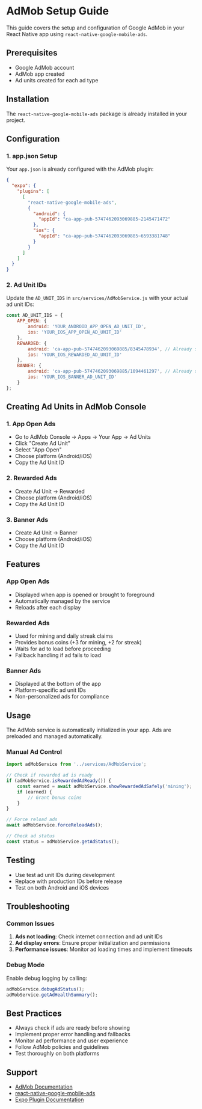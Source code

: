 # AdMob Setup Guide

This guide covers the setup and configuration of Google AdMob in your React Native app using `react-native-google-mobile-ads`.

## Prerequisites

- Google AdMob account
- AdMob app created
- Ad units created for each ad type

## Installation

The `react-native-google-mobile-ads` package is already installed in your project.

## Configuration

### 1. app.json Setup

Your `app.json` is already configured with the AdMob plugin:

```json
{
  "expo": {
    "plugins": [
      [
        "react-native-google-mobile-ads",
        {
          "android": {
            "appId": "ca-app-pub-5747462093069885~2145471472"
          },
          "ios": {
            "appId": "ca-app-pub-5747462093069885~6593381748"
          }
        }
      ]
    ]
  }
}
```

### 2. Ad Unit IDs

Update the `AD_UNIT_IDS` in `src/services/AdMobService.js` with your actual ad unit IDs:

```javascript
const AD_UNIT_IDS = {
    APP_OPEN: {
        android: 'YOUR_ANDROID_APP_OPEN_AD_UNIT_ID',
        ios: 'YOUR_IOS_APP_OPEN_AD_UNIT_ID'
    },
    REWARDED: {
        android: 'ca-app-pub-5747462093069885/8345478934', // Already set
        ios: 'YOUR_IOS_REWARDED_AD_UNIT_ID'
    },
    BANNER: {
        android: 'ca-app-pub-5747462093069885/1094461297', // Already set
        ios: 'YOUR_IOS_BANNER_AD_UNIT_ID'
    }
};
```

## Creating Ad Units in AdMob Console

### 1. App Open Ads
- Go to AdMob Console → Apps → Your App → Ad Units
- Click "Create Ad Unit"
- Select "App Open"
- Choose platform (Android/iOS)
- Copy the Ad Unit ID

### 2. Rewarded Ads
- Create Ad Unit → Rewarded
- Choose platform (Android/iOS)
- Copy the Ad Unit ID

### 3. Banner Ads
- Create Ad Unit → Banner
- Choose platform (Android/iOS)
- Copy the Ad Unit ID

## Features

### App Open Ads
- Displayed when app is opened or brought to foreground
- Automatically managed by the service
- Reloads after each display

### Rewarded Ads
- Used for mining and daily streak claims
- Provides bonus coins (+3 for mining, +2 for streak)
- Waits for ad to load before proceeding
- Fallback handling if ad fails to load

### Banner Ads
- Displayed at the bottom of the app
- Platform-specific ad unit IDs
- Non-personalized ads for compliance

## Usage

The AdMob service is automatically initialized in your app. Ads are preloaded and managed automatically.

### Manual Ad Control

```javascript
import adMobService from '../services/AdMobService';

// Check if rewarded ad is ready
if (adMobService.isRewardedAdReady()) {
    const earned = await adMobService.showRewardedAdSafely('mining');
    if (earned) {
        // Grant bonus coins
    }
}

// Force reload ads
await adMobService.forceReloadAds();

// Check ad status
const status = adMobService.getAdStatus();
```

## Testing

- Use test ad unit IDs during development
- Replace with production IDs before release
- Test on both Android and iOS devices

## Troubleshooting

### Common Issues

1. **Ads not loading**: Check internet connection and ad unit IDs
2. **Ad display errors**: Ensure proper initialization and permissions
3. **Performance issues**: Monitor ad loading times and implement timeouts

### Debug Mode

Enable debug logging by calling:
```javascript
adMobService.debugAdStatus();
adMobService.getAdHealthSummary();
```

## Best Practices

- Always check if ads are ready before showing
- Implement proper error handling and fallbacks
- Monitor ad performance and user experience
- Follow AdMob policies and guidelines
- Test thoroughly on both platforms

## Support

- [AdMob Documentation](https://developers.google.com/admob)
- [react-native-google-mobile-ads](https://github.com/react-native-admob/admob)
- [Expo Plugin Documentation](https://docs.expo.dev/versions/latest/sdk/ads-admob/) 